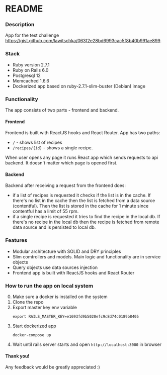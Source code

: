 # README

### Description

App for the test challenge https://gist.github.com/lawitschka/063f2e28bd6993cac5f8b40b991ae899.

### Stack

* Ruby version 2.7.1
* Ruby on Rails 6.0
* Postgresql 12
* Memcached 1.6.6
* Dockerized app based on ruby-2.7.1-slim-buster (Debian) image 

### Functionality

The app consists of two parts - frontend and backend.

#### Frontend

Frontend is built with ReactJS hooks and React Router.
App has two paths:

* `/` - shows list of recipes
* `/recipes/{id}` - shows a single recipe.

When user opens any page it runs React app which sends requests to api backend.
It doesn't matter which page is opened first.

#### Backend

Backend after receiving a request from the frontend does:

* if a list of recipes is requested it checks if the list is in the cache.
If there's no list in the cache then the list is fetched from a data source (contentful).
Then the list is stored in the cache for 1 minute since contentful has a limit of 55 rpm.
* if a single recipe is requested it tries to find the recipe in the local db.
If there's no recipe in the local db then the recipe is fetched from remote data source
and is persisted to local db.

### Features

* Modular architecture with SOLID and DRY principles
* Slim comtrollers and models. Main logic and functionality are in service objects
* Query objects use data sources injection 
* Frontend app is built with ReactJS hooks and React Router

### How to run the app on local system

0. Make sure a docker is installed on the system
1. Clone the repo
2. Export master key env variable
    ```
    export RAILS_MASTER_KEY=e1693fd9b5020efc9c8d74c0189b8405
    ``` 
3. Start dockerized app
    ```
    docker-compose up
    ```
4. Wait until rails server starts and open `http://localhost:3000` in browser
   
#### Thank you!
Any feedback would be greatly appreciated :)

